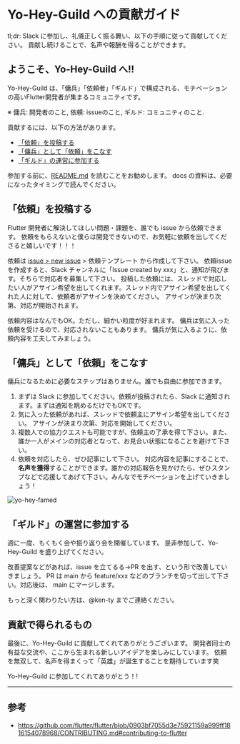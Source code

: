 # Yo-Hey-Guild への貢献ガイド

tl;dr: Slack に参加し、礼儀正しく振る舞い、以下の手順に従って貢献してください。
貢献し続けることで、名声や報酬を得ることができます。

## ようこそ、Yo-Hey-Guild へ!!

Yo-Hey-Guild は、「傭兵」「依頼者」「ギルド」で構成される、モチベーションの高いFlutter開発者が集まるコミュニティです。

※ 傭兵: 開発者のこと, 依頼: issueのこと, ギルド: コミュニティのこと.

貢献するには、以下の方法があります。

- [「依頼」を投稿する](#依頼を投稿する)
- [「傭兵」として「依頼」をこなす](#傭兵として依頼をこなす)
- [「ギルド」の運営に参加する](#ギルドの運営に参加する)

参加する前に、[README.md](./README.md) を読むことをお勧めします。
docs の資料は、必要になったタイミングで読んでください。

## 「依頼」を投稿する

Flutter 開発者に解決してほしい問題・課題を、誰でも issue から依頼できます。
依頼をもらえないと僕らは開発できないので、お気軽に依頼を出してくださると嬉しいです！！！

依頼は [issue > new issue](https://github.com/flutteruniv/yoheiguild/issues/new/choose) > 依頼テンプレート から作成して下さい。
依頼issueを作成すると、Slack チャンネルに「Issue created by xxx」と、通知が飛びます。そちらで対応者を募集して下さい。
投稿した依頼には、スレッドで対応したい人がアサイン希望を出してくれます。スレッド内でアサイン希望を出してくれた人に対して、依頼者がアサインを決めてください。
アサインが決まり次第、対応が開始されます。

依頼内容はなんでもOK。ただし、細かい粒度が好まれます。
傭兵は気に入った依頼を受けるので、対応されないこともあります。
傭兵が気に入るように、依頼内容を工夫してみましょう。

## 「傭兵」として「依頼」をこなす

傭兵になるために必要なステップはありません。誰でも自由に参加できます。

1. まずは Slack に参加してください。依頼が投稿されたら、Slack に通知されます。まずは通知を眺めるだけでもOKです。
2. 気に入った依頼があれば、スレッドで依頼主にアサイン希望を出してください。
アサインが決まり次第、対応を開始してください。
3. 複数人での協力クエストも可能ですが、依頼主の了承を得て下さい。また、誰か一人がメインの対応者となって、お見合い状態になることを避けて下さい。
4. 依頼を対応したら、ぜひ記事にして下さい。
対応内容を記事にすることで、**名声を獲得**することができます。誰かの対応報告を見かけたら、ぜひスタンプなどで応援してあげて下さい。みんなでモチベーションを上げていきましょう！

![yo-hey-famed](https://github.com/flutteruniv/yoheiguild/assets/38717219/4a710e1f-370d-48e4-a421-8c075da68bf6)

## 「ギルド」の運営に参加する

週に一度、もくもく会や振り返り会を開催しています。
是非参加して、Yo-Hey-Guild を盛り上げてください。

改善提案などがあれば、issue を立てるる→PR を出す、という形で改善していきましょう。
PR は main から feature/xxx などのブランチを切って出して下さい。対応後は、 main にマージします。

もっと深く関わりたい方は、@ken-ty までご連絡ください。

## 貢献で得られるもの

最後に、Yo-Hey-Guild に貢献してくれてありがとうございます。
開発者同士の有益な交流や、ここから生まれる新しいアイデアを楽しみにしています。
依頼を無双して、名声を得まくって「英雄」が誕生することを期待しています笑

Yo-Hey-Guild に参加してくれてありがとう！!

---

## 参考

- https://github.com/flutter/flutter/blob/0903bf7055d3e75921159a999ff1816154078968/CONTRIBUTING.md#contributing-to-flutter

